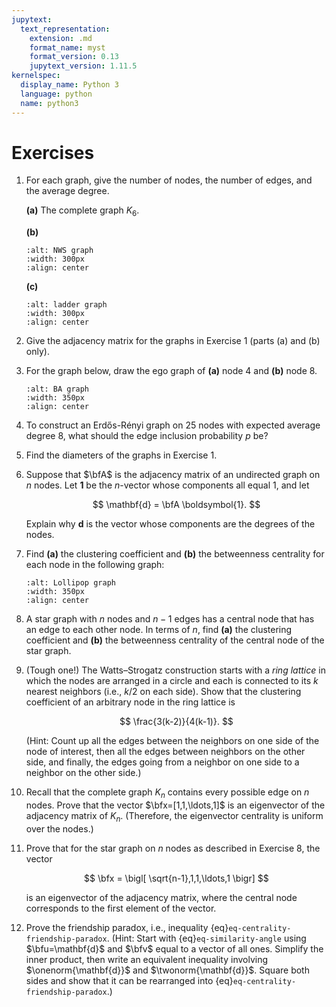 ```yaml
---
jupytext:
  text_representation:
    extension: .md
    format_name: myst
    format_version: 0.13
    jupytext_version: 1.11.5
kernelspec:
  display_name: Python 3
  language: python
  name: python3
---
```

# Exercises

1. For each graph, give the number of nodes, the number of edges, and the average degree.

    **(a)** The complete graph $K_6$.

    **(b)** 
    ```{image} nws.svg
    :alt: NWS graph
    :width: 300px
    :align: center
    ```

    **(c)** 
    ```{image} ladder.svg
    :alt: ladder graph
    :width: 300px
    :align: center
    ```

2. Give the adjacency matrix for the graphs in Exercise 1 (parts (a) and (b) only).

3. For the graph below, draw the ego graph of **(a)** node 4 and **(b)** node 8.

    ```{image} ba.svg
    :alt: BA graph
    :width: 350px
    :align: center
    ```

4. To construct an Erdős-Rényi graph on 25 nodes with expected average degree 8, what should the edge inclusion probability $p$ be?

5. Find the diameters of the graphs in Exercise 1.

6. Suppose that $\bfA$ is the adjacency matrix of an undirected graph on $n$ nodes. Let $\boldsymbol{1}$ be the $n$-vector whose components all equal 1, and let

    $$
    \mathbf{d} = \bfA \boldsymbol{1}. 
    $$

    Explain why $\mathbf{d}$ is the vector whose components are the degrees of the nodes.

7. Find **(a)** the clustering coefficient and **(b)** the betweenness centrality for each node in the following graph:

    ```{image} lolly.svg
    :alt: Lollipop graph
    :width: 350px
    :align: center
    ```

8. A star graph with $n$ nodes and $n-1$ edges has a central node that has an edge to each other node. In terms of $n$, find **(a)** the clustering coefficient and **(b)** the betweenness centrality of the central node of the star graph. 

9. (Tough one!) The Watts–Strogatz construction starts with a *ring lattice* in which the nodes are arranged in a circle and each is connected to its $k$ nearest neighbors (i.e., $k/2$ on each side). Show that the clustering coefficient of an arbitrary node in the ring lattice is 

    $$ \frac{3(k-2)}{4(k-1)}. $$

    (Hint: Count up all the edges between the neighbors on one side of the node of interest, then all the edges between neighbors on the other side, and finally, the edges going from a neighbor on one side to a neighbor on the other side.)

10. Recall that the complete graph $K_n$ contains every possible edge on $n$ nodes. Prove that the vector $\bfx=[1,1,\ldots,1]$ is an eigenvector of the adjacency matrix of $K_n$. (Therefore, the eigenvector centrality is uniform over the nodes.)

11. Prove that for the star graph on $n$ nodes as described in Exercise 8, the vector 

    $$
    \bfx = \bigl[ \sqrt{n-1},1,1,\ldots,1 \bigr]
    $$

    is an eigenvector of the adjacency matrix, where the central node corresponds to the first element of the vector.

12. Prove the friendship paradox, i.e., inequality {eq}`eq-centrality-friendship-paradox`. (Hint: Start with {eq}`eq-similarity-angle` using $\bfu=\mathbf{d}$ and $\bfv$ equal to a vector of all ones. Simplify the inner product, then write an equivalent inequality involving $\onenorm{\mathbf{d}}$ and $\twonorm{\mathbf{d}}$. Square both sides and show that it can be rearranged into {eq}`eq-centrality-friendship-paradox`.)